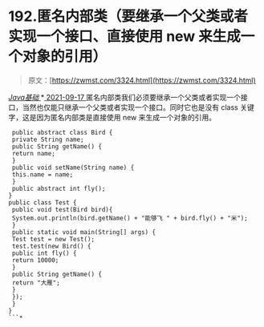 <!--yml
category: 未分类
date: 0001-01-01 00:00:00
--->

# 192.匿名内部类（要继承一个父类或者实现一个接口、直接使用 new 来生成一个对象的引用）

> 原文：[https://zwmst.com/3324.html](https://zwmst.com/3324.html)

   [ *Java基础* ](https://zwmst.com/java%e5%9f%ba%e7%a1%80)*[ <time datetime="2021-09-18T01:40:29+08:00"> 2021-09-17 </time> ](https://zwmst.com/3324.html)  匿名内部类我们必须要继承一个父类或者实现一个接口，当然也仅能只继承一个父类或者实现一个接口。同时它也是没有 class 关键字，这是因为匿名内部类是直接使用 new 来生成一个对象的引用。

```
 public abstract class Bird {
 private String name;
 public String getName() {
 return name;
 }
 public void setName(String name) {
 this.name = name;
 }
 public abstract int fly();
}
public class Test {
 public void test(Bird bird){
 System.out.println(bird.getName() + "能够飞 " + bird.fly() + "米");
 }
 public static void main(String[] args) {
 Test test = new Test();
 test.test(new Bird() {
 public int fly() {
 return 10000;
 }
 public String getName() {
 return "大雁";
 }
 });
 }
}
```*